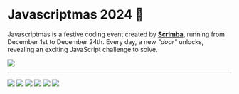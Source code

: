 # Javascriptmas 2024 🎄

Javascriptmas is a festive coding event created by [**Scrimba**](https://scrimba.com/home), running from December 1st to December 24th. Every day, a new *"door"* unlocks, revealing an exciting JavaScript challenge to solve.

![](./assets/images/hero.avif)

***

[![](./assets/images/day-01.avif)](./day-01/README.md)
[![](./assets/images/day-02.avif)](./day-02/README.md)
[![](./assets/images/day-03.avif)](./day-03/README.md)
[![](./assets/images/day-04.avif)](./day-04/README.md)
[![](./assets/images/day-05.avif)](./day-05/README.md)
[![](./assets/images/day-06.avif)](./day-06/README.md)

